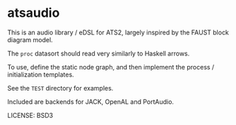 # atsaudio

This is an audio library / eDSL for ATS2, largely inspired by the FAUST
block diagram model.

The `proc` datasort should read very similarly to Haskell arrows.

To use, define the static node graph, and then implement the process /
initialization templates.

See the `TEST` directory for examples.

Included are backends for JACK, OpenAL and PortAudio.

LICENSE: BSD3
